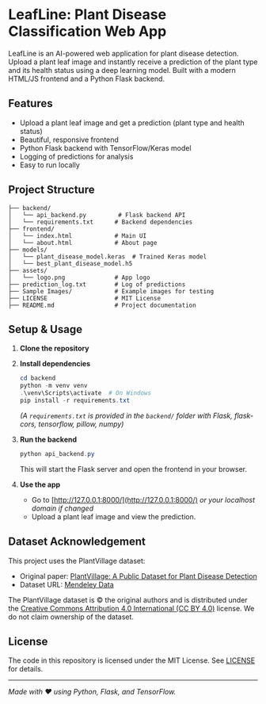 # LeafLine: Plant Disease Classification Web App

LeafLine is an AI-powered web application for plant disease detection. Upload a plant leaf image and instantly receive a prediction of the plant type and its health status using a deep learning model. Built with a modern HTML/JS frontend and a Python Flask backend.

## Features
- Upload a plant leaf image and get a prediction (plant type and health status)
- Beautiful, responsive frontend
- Python Flask backend with TensorFlow/Keras model
- Logging of predictions for analysis
- Easy to run locally

## Project Structure
```
├── backend/
│   └── api_backend.py         # Flask backend API
│   └── requirements.txt      # Backend dependencies
├── frontend/
│   └── index.html            # Main UI
│   └── about.html            # About page
├── models/
│   └── plant_disease_model.keras  # Trained Keras model
│   └── best_plant_disease_model.h5
├── assets/
│   └── logo.png              # App logo
├── prediction_log.txt        # Log of predictions
├── Sample Images/            # Example images for testing
├── LICENSE                   # MIT License
├── README.md                 # Project documentation
```

## Setup & Usage

1. **Clone the repository**
2. **Install dependencies**
   ```powershell
   cd backend
   python -m venv venv
   .\venv\Scripts\activate  # On Windows
   pip install -r requirements.txt
   ```
   *(A `requirements.txt` is provided in the `backend/` folder with Flask, flask-cors, tensorflow, pillow, numpy)*

3. **Run the backend**
   ```powershell
   python api_backend.py
   ```
   This will start the Flask server and open the frontend in your browser.

4. **Use the app**
   - Go to [http://127.0.0.1:8000/](http://127.0.0.1:8000/) *or your localhost domain if changed*
   - Upload a plant leaf image and view the prediction.

## Dataset Acknowledgement

This project uses the PlantVillage dataset:
- Original paper: [PlantVillage: A Public Dataset for Plant Disease Detection](https://arxiv.org/abs/1511.08060)
- Dataset URL: [Mendeley Data](https://data.mendeley.com/datasets/tywbtsjrjv/1)

The PlantVillage dataset is © the original authors and is distributed under the [Creative Commons Attribution 4.0 International (CC BY 4.0)](https://creativecommons.org/licenses/by/4.0/) license. We do not claim ownership of the dataset.

## License

The code in this repository is licensed under the MIT License. See [LICENSE](LICENSE) for details.

---

*Made with ❤️ using Python, Flask, and TensorFlow.*
